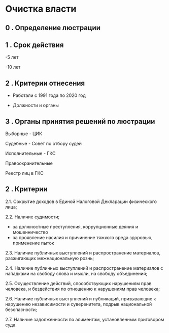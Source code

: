 # Очистка власти

## 0 . Определение люстрации

## 1 . Срок действия 

-5 лет

-10 лет

## 2 . Критерии отнесения

- Работали с 1991 года по 2020 год

- Должности и органы

## 3 . Органы принятия решений по люстрации

Выборные - ЦИК

Судебные - Совет по отбору судей

Исполнительные - ГКС

Правоохранительные

Реестр лиц в ГКС

## 2 . Критерии

2.1. Сокрытие доходов в Единой Налоговой Декларации физического лица;

2.2. Наличие судимости;
-  за должностные преступления, коррупционные деяния и мошенничество
- за проявление насилия и причинение тяжкого вреда здоровью, применение пыток

2.3. Наличие публичных выступлений и распространение материалов, разжигающих межнациональную рознь;

2.4. Наличие публичных выступлений и распространение материалов с нападками на свободу слова и  мысли, на свободу объединений;

2.5. Осуществление действий, способствующих нарушениям прав человека, и бездействия по отношению к нарушениям прав человека;

2.6. Наличие публичных выступлений и публикаций, призывающие к нарушению независимости и суверенитета, подрыв национальной безопасности;

2.7. Наличие задолженности по алиментам, установленным приговором суда.



